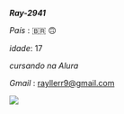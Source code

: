 


**_Ray-2941_** 


_País_ : 🇧🇷 🙃

_idade_: 17

_cursando na Alura_

_Gmail_ : rayllerr9@gmail.com


![](link)




